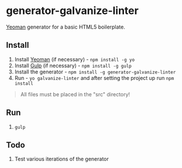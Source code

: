 # generator-galvanize-linter

[Yeoman](http://yeoman.io) generator for a basic HTML5 boilerplate.

## Install

1. Install [Yeoman](http://yeoman.io) (if necessary) - `npm install -g yo`
1. Install [Gulp](http://gulpjs.com/) (if necessary) - `npm install -g gulp`
1. Install the generator - `npm install -g generator-galvanize-linter`
1. Run - `yo galvanize-linter` and after setting the project up run `npm install`

> All files must be placed in the "src" directory!

## Run

1. `gulp`

## Todo

1. Test various iterations of the generator
